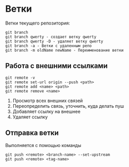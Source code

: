 # Ветки

Ветки текущего репозитория:

```
git branch
git branch qwerty - создает ветку qwerty
git branch qwerty -D - удаляет ветку qwerty
git branch -a - Ветки с удаленным репо
git branch -m oldName newName - Переименование ветки
```

## Работа с внешними ссылками

```
git remote -v
git remote set-url origin --push <path>
git remote add <name> <path>
git remote remove <name>
```

1. Просмотр всех внешних связей
2. Переопределить связь, уточнить, куда делать пуш
3. Добавляет ссылку на внешнее
4. Удаляет ссылку

## Отправка ветки

Выполняется с помощью команды

```
git push <remote> <branch-name> --set-upstream
git push <remote> <tag-name>
```

